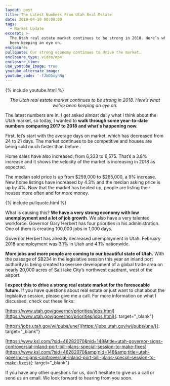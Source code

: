```yaml
---
layout: post
title: The Latest Numbers From Utah Real Estate
date: 2018-04-19 00:00:00
tags:
  - Market Update
excerpt: >-
  The Utah real estate market continues to be strong in 2018. Here’s what we’ve
  been keeping an eye on.
enclosure:
pullquote: Our strong economy continues to drive the market.
enclosure_type: video/mp4
enclosure_time:
use_youtube_image: true
youtube_alternate_image:
youtube_code: '-fJbD5xyhNg'
---
```


{% include youtube.html %}

<p style="text-align: center;"><em>The Utah real estate market continues to be strong in 2018. Here’s what we’ve been keeping an eye on.</em></p>

The latest numbers are in. I get asked almost daily what I think about the Utah market, so today, I wanted to **walk through some year-to-date numbers comparing 2017 to 2018 and what's happening now.**

First, let’s start with the average days on market, which has decreased from 24 to 21 days. The market continues to be competitive and houses are being sold much faster than before.

Home sales have also increased, from 6,333 to 6,575. That’s a 3.8% increase and it shows the velocity of the market is increasing in 2018 as expected.

The median sold price is up from $259,000 to $285,000, a 9% increase. New home listings have increased by 4.3% and the median asking price is up by 4%. Now that the market has heated up, people are listing their houses more often and for more money.

{% include pullquote.html %}

What is causing this? **We have a very strong economy with low unemployment and a lot of job growth**. We also have a very talented workforce. Governor Gary Herbert has four priorities in his administration. One of them is creating 100,000 jobs in 1,000 days.&nbsp;

Governor Herbert has already decreased unemployment in Utah. February 2018 unemployment was 3.1% in Utah and 4.1% nationwide.&nbsp;

**More jobs and more people are coming to our beautiful state of Utah.** With the passage of SB234 in the legislative session this year an inland port authority is being created to oversee development of a global trade area on nearly 20,000 acres of Salt lake City’s northwest quadrant, west of the airport.&nbsp;

**I expect this to drive a strong real estate market for the foreseeable future.** If you have questions about real estate or just want to chat about the legislative session, please give me a call. For more information on what I discussed, check out these links:

[https://www.utah.gov/governor/priorities/jobs.html​​​​​​​](https://www.utah.gov/governor/priorities/jobs.html){: target="_blank"}

[https://jobs.utah.gov/wi/pubs/une/](https://jobs.utah.gov/wi/pubs/une/){: target="_blank"}

[https://www.ksl.com/?sid=46282070&nid=148&title=utah-governor-signs-controversial-inland-port-bill-plans-special-session-to-make-fixes](https://www.ksl.com/?sid=46282070&amp;nid=148&amp;title=utah-governor-signs-controversial-inland-port-bill-plans-special-session-to-make-fixes){: target="_blank"}

If you have any other questions for us, don’t hesitate to give us a call or send us an email. We look forward to hearing from you soon.